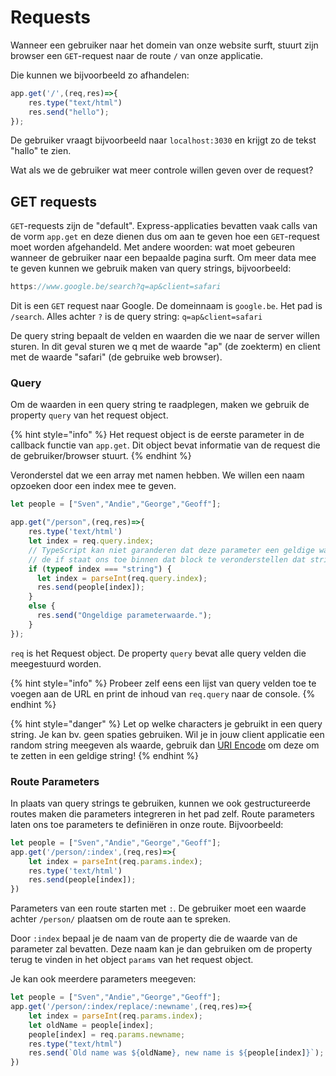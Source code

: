 # Requests

Wanneer een gebruiker naar het domein van onze website surft, stuurt zijn browser een `GET`-request naar de route `/` van onze applicatie.

Die kunnen we bijvoorbeeld zo afhandelen:

```typescript
app.get('/',(req,res)=>{
    res.type("text/html")
    res.send("hello");
});
```

De gebruiker vraagt bijvoorbeeld naar `localhost:3030` en krijgt zo de tekst "hallo" te zien.

Wat als we de gebruiker wat meer controle willen geven over de request?

## **GET requests**
`GET`-requests zijn de "default". Express-applicaties bevatten vaak calls van de vorm `app.get` en deze dienen dus om aan te geven hoe een `GET`-request moet worden afgehandeld. Met andere woorden: wat moet gebeuren wanneer de gebruiker naar een bepaalde pagina surft. Om meer data mee te geven kunnen we gebruik maken van query strings, bijvoorbeeld:

```typescript
https://www.google.be/search?q=ap&client=safari
```

Dit is een `GET` request naar Google. De domeinnaam is `google.be`. Het pad is `/search`. Alles achter `?` is de query string: `q=ap&client=safari`

De query string bepaalt de velden en waarden die we naar de server willen sturen. In dit geval sturen we q met de waarde "ap" (de zoekterm) en client met de waarde "safari" (de gebruike web browser).

### **Query**

Om de waarden in een query string te raadplegen, maken we gebruik de property `query` van het request object.

{% hint style="info" %}
Het request object is de eerste parameter in de callback functie van `app.get`. Dit object bevat informatie van de request die de gebruiker/browser stuurt.
{% endhint %}

Veronderstel dat we een array met namen hebben. We willen een naam opzoeken door een index mee te geven.

```typescript
let people = ["Sven","Andie","George","Geoff"];

app.get("/person",(req,res)=>{
    res.type('text/html')
    let index = req.query.index;
    // TypeScript kan niet garanderen dat deze parameter een geldige waarde heeft gekregen
    // de if staat ons toe binnen dat block te veronderstellen dat string het type is
    if (typeof index === "string") {
      let index = parseInt(req.query.index);
      res.send(people[index]);
    }
    else {
      res.send("Ongeldige parameterwaarde.");
    }
});
```

`req` is het Request object. De property `query` bevat alle query velden die meegestuurd worden.

{% hint style="info" %}
Probeer zelf eens een lijst van query velden toe te voegen aan de URL en print de inhoud van `req.query` naar de console.
{% endhint %}

{% hint style="danger" %}
Let op welke characters je gebruikt in een query string. Je kan bv. geen spaties gebruiken. Wil je in jouw client applicatie een random string meegeven als waarde, gebruik dan [URI Encode](https://developer.mozilla.org/en-US/docs/Web/JavaScript/Reference/Global\_Objects/encodeURI) om deze om te zetten in een geldige string!
{% endhint %}

### **Route Parameters**

In plaats van query strings te gebruiken, kunnen we ook gestructureerde routes maken die parameters integreren in het pad zelf. Route parameters laten ons toe parameters te definiëren in onze route. Bijvoorbeeld:

```typescript
let people = ["Sven","Andie","George","Geoff"];
app.get('/person/:index',(req,res)=>{
    let index = parseInt(req.params.index);
    res.type('text/html')
    res.send(people[index]);
})
```

Parameters van een route starten met `:`. De gebruiker moet een waarde achter `/person/` plaatsen om de route aan te spreken.

Door `:index` bepaal je de naam van de property die de waarde van de parameter zal bevatten. Deze naam kan je dan gebruiken om de property terug te vinden in het object `params` van het request object.

Je kan ook meerdere parameters meegeven:

```typescript
let people = ["Sven","Andie","George","Geoff"];
app.get('/person/:index/replace/:newname',(req,res)=>{
    let index = parseInt(req.params.index);
    let oldName = people[index];
    people[index] = req.params.newname;
    res.type("text/html")
    res.send(`Old name was ${oldName}, new name is ${people[index]}`);
})
```
